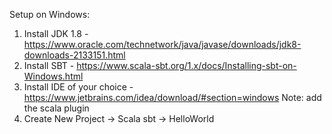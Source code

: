 Setup on Windows:

1. Install JDK 1.8 - https://www.oracle.com/technetwork/java/javase/downloads/jdk8-downloads-2133151.html
2. Install SBT - https://www.scala-sbt.org/1.x/docs/Installing-sbt-on-Windows.html
3. Install IDE of your choice - https://www.jetbrains.com/idea/download/#section=windows
   Note: add the scala plugin
4. Create New Project -> Scala sbt -> HelloWorld

